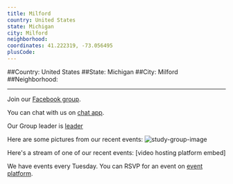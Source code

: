 ```yaml
---
title: Milford
country: United States
state: Michigan
city: Milford
neighborhood: 
coordinates: 41.222319, -73.056495
plusCode:
---
```


##Country: United States
##State: Michigan
##City: Milford
##Neighborhood: 
*****
Join our [Facebook group](https://www.facebook.com/groups/free.code.camp.milford.michigan).

You can chat with us on [chat app]().

Our Group leader is [leader]()

Here are some pictures from our recent events:
![study-group-image]()

Here's a stream of one of our recent events:
[video hosting platform embed]

We have events every Tuesday. You can RSVP for an event on [event platform]().
